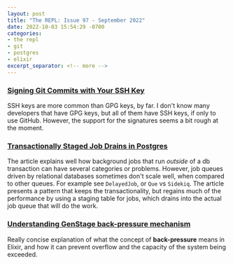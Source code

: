 ```yaml
---
layout: post
title: "The REPL: Issue 97 - September 2022"
date: 2022-10-03 15:54:29 -0700
categories:
- the repl
- git
- postgres
- elixir
excerpt_separator: <!-- more -->
---
```


### [Signing Git Commits with Your SSH Key][1]

SSH keys are more common than GPG keys, by far. I don't know many developers that have GPG keys, but all of them have SSH keys, if only to use GitHub. However, the support for the signatures seems a bit rough at the moment.

### [Transactionally Staged Job Drains in Postgres][2]

The article explains well how background jobs that run *outside* of a db transaction can have several categories or problems. However, job queues driven by relational databases sometimes don't scale well, when compared to other queues. For example see `DelayedJob`, or `Que` vs `Sidekiq`. The article presents a pattern that keeps the transactionality, but regains much of the performance by using a staging table for jobs, which drains into the actual job queue that will do the work.

### [Understanding GenStage back-pressure mechanism][3]

Really concise explanation of what the concept of **back-pressure** means in Elixir, and how it can prevent overflow and the capacity of the system being exceeded.

[1]: https://calebhearth.com/sign-git-with-ssh
[2]: https://brandur.org/job-drain
[3]: https://dev.to/dcdourado/understanding-genstage-back-pressure-mechanism-1b0i?utm_medium=email&utm_source=elixir-r
